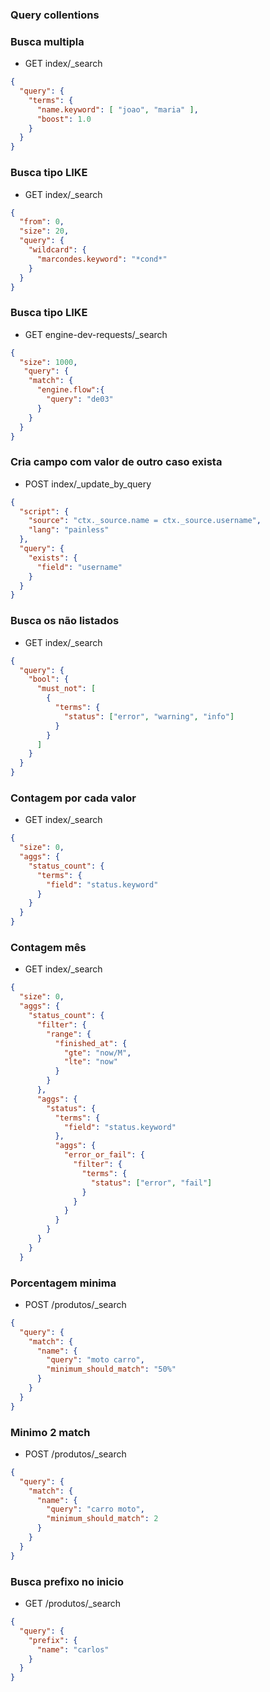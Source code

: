 ### Query collentions

### Busca multipla
- GET index/_search
```json
{
  "query": {
    "terms": {
      "name.keyword": [ "joao", "maria" ],
      "boost": 1.0
    }
  }
}
```

### Busca tipo LIKE
- GET index/_search
```json
{
  "from": 0, 
  "size": 20, 
  "query": {
    "wildcard": {
      "marcondes.keyword": "*cond*"
    }
  }
}
```

### Busca tipo LIKE 
- GET engine-dev-requests/_search
```json
{
  "size": 1000,
   "query": {
    "match": {
      "engine.flow":{
        "query": "de03"
      }
    }
  }
}
```

### Cria campo com valor de outro caso exista
- POST index/_update_by_query
```json
{
  "script": {
    "source": "ctx._source.name = ctx._source.username",
    "lang": "painless"
  },
  "query": {
    "exists": {
      "field": "username"
    }
  }
}
```

### Busca os não listados
- GET index/_search
```json
{
  "query": {
    "bool": {
      "must_not": [
        {
          "terms": {
            "status": ["error", "warning", "info"]
          }
        }
      ]
    }
  }
}
```

### Contagem por cada valor
- GET index/_search
```json
{
  "size": 0,
  "aggs": {
    "status_count": {
      "terms": {
        "field": "status.keyword"
      }
    }
  }
}
```

### Contagem mês
- GET index/_search
```json
{
  "size": 0,
  "aggs": {
    "status_count": {
      "filter": {
        "range": {
          "finished_at": {
            "gte": "now/M",
            "lte": "now"
          }
        }
      },
      "aggs": {
        "status": {
          "terms": {
            "field": "status.keyword"
          },
          "aggs": {
            "error_or_fail": {
              "filter": {
                "terms": {
                  "status": ["error", "fail"]
                }
              }
            }
          }
        }
      }
    }
  }
```

### Porcentagem minima
- POST /produtos/_search
```json
{
  "query": {
    "match": {
      "name": {
        "query": "moto carro",
        "minimum_should_match": "50%"
      }
    }
  }
}
```

### Minimo 2 match
- POST /produtos/_search
```json
{
  "query": {
    "match": {
      "name": {
        "query": "carro moto",
        "minimum_should_match": 2
      }
    }
  }
}
```

### Busca prefixo no inicio
- GET /produtos/_search
```json
{
  "query": {
    "prefix": {
      "name": "carlos"
    }
  }
}
```

